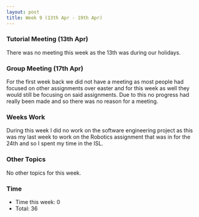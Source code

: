 ```yaml
---
layout: post
title: Week 9 (13th Apr - 19th Apr)
---
```


### Tutorial Meeting (13th Apr)
There was no meeting this week as the 13th was during our holidays.

### Group Meeting (17th Apr)
For the first week back we did not have a meeting as most people had focused on other assignments over easter and for this week as well they would still be focusing on said assignments. Due to this no progress had really been made and so there was no reason for a meeting.

### Weeks Work
During this week I did no work on the software engineering project as this was my last week to work on the Robotics assignment that was in for the 24th and so I spent my time in the ISL.

### Other Topics
No other topics for this week.

### Time
* Time this week: 0
* Total: 36
